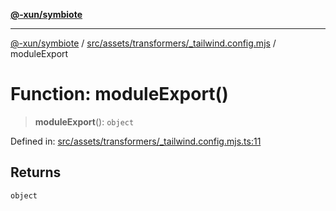 [**@-xun/symbiote**](../../../../../README.md)

***

[@-xun/symbiote](../../../../../README.md) / [src/assets/transformers/\_tailwind.config.mjs](../README.md) / moduleExport

# Function: moduleExport()

> **moduleExport**(): `object`

Defined in: [src/assets/transformers/\_tailwind.config.mjs.ts:11](https://github.com/Xunnamius/symbiote/blob/03c423f753693df61565a1f49d80cc0f6cc503f1/src/assets/transformers/_tailwind.config.mjs.ts#L11)

## Returns

`object`

